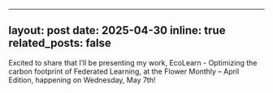 
---
layout: post
date: 2025-04-30 
inline: true
related_posts: false
---

Excited to share that I’ll be presenting my work, EcoLearn - Optimizing the carbon footprint of Federated Learning, at the Flower Monthly – April Edition, happening on Wednesday, May 7th!


